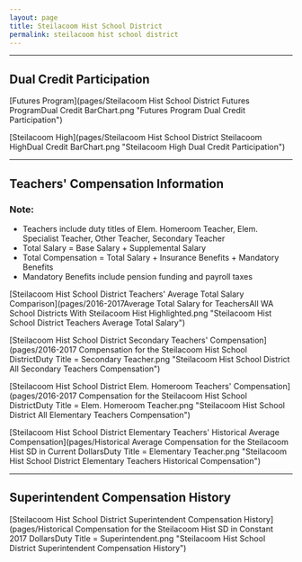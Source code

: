 ```yaml
---
layout: page
title: Steilacoom Hist School District
permalink: steilacoom hist school district
---
```




___

## Dual Credit Participation

[Futures Program](pages/Steilacoom Hist School District Futures ProgramDual Credit BarChart.png "Futures Program Dual Credit Participation")

[Steilacoom High](pages/Steilacoom Hist School District Steilacoom HighDual Credit BarChart.png "Steilacoom High Dual Credit Participation")


___

## Teachers' Compensation Information
### Note:
- Teachers include duty titles of Elem. Homeroom Teacher, Elem. Specialist Teacher, Other Teacher, Secondary Teacher
- Total Salary = Base Salary + Supplemental Salary
- Total Compensation = Total Salary + Insurance Benefits + Mandatory Benefits
- Mandatory Benefits include pension funding and payroll taxes

[Steilacoom Hist School District Teachers' Average Total Salary Comparison](pages/2016-2017Average Total Salary for TeachersAll WA School Districts With Steilacoom Hist Highlighted.png "Steilacoom Hist School District Teachers Average Total Salary")

[Steilacoom Hist School District Secondary Teachers' Compensation](pages/2016-2017 Compensation for the Steilacoom Hist School DistrictDuty Title = Secondary Teacher.png "Steilacoom Hist School District All Secondary Teachers Compensation")

[Steilacoom Hist School District Elem. Homeroom Teachers' Compensation](pages/2016-2017 Compensation for the Steilacoom Hist School DistrictDuty Title = Elem. Homeroom Teacher.png "Steilacoom Hist School District All Elementary Teachers Compensation")

[Steilacoom Hist School District Elementary Teachers' Historical Average Compensation](pages/Historical Average Compensation for the Steilacoom Hist SD in Current DollarsDuty Title = Elementary Teacher.png "Steilacoom Hist School District Elementary Teachers Historical Compensation")


___

## Superintendent Compensation History

[Steilacoom Hist School District Superintendent Compensation History](pages/Historical Compensation for the Steilacoom Hist SD in Constant 2017 DollarsDuty Title = Superintendent.png "Steilacoom Hist School District Superintendent Compensation History")

